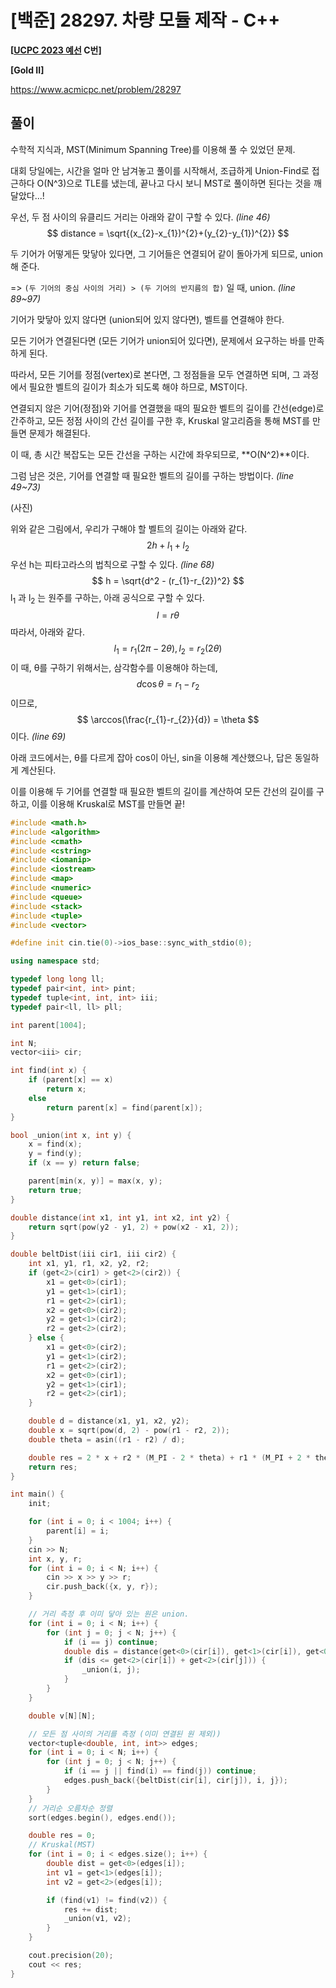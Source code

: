 # [백준] 28297. 차량 모듈 제작 - C++

**[[UCPC 2023 예선](https://www.acmicpc.net/category/detail/3613) C번]**

**[Gold II]**



https://www.acmicpc.net/problem/28297



## 풀이

수학적 지식과, MST(Minimum Spanning Tree)를 이용해 풀 수 있었던 문제.

대회 당일에는, 시간을 얼마 안 남겨놓고 풀이를 시작해서, 조급하게 Union-Find로 접근하다 O(N^3)으로 TLE를 냈는데, 끝나고 다시 보니 MST로 풀이하면 된다는 것을 깨달았다...!



우선, 두 점 사이의 유클리드 거리는 아래와 같이 구할 수 있다. *(line 46)*
$$
distance = \sqrt{(x_{2}-x_{1})^{2}+(y_{2}-y_{1})^{2}}
$$


두 기어가 어떻게든 맞닿아 있다면, 그 기어들은 연결되어 같이 돌아가게 되므로, union해 준다.

=> `(두 기어의 중심 사이의 거리) > (두 기어의 반지름의 합)` 일 때, union. *(line 89~97)*



기어가 맞닿아 있지 않다면 (union되어 있지 않다면), 벨트를 연결해야 한다.

모든 기어가 연결된다면 (모든 기어가 union되어 있다면), 문제에서 요구하는 바를 만족하게 된다.

따라서, 모든 기어를 정점(vertex)로 본다면, 그 정점들을 모두 연결하면 되며, 그 과정에서 필요한 벨트의 길이가 최소가 되도록 해야 하므로, MST이다.

연결되지 않은 기어(정점)와 기어를 연결했을 때의 필요한 벨트의 길이를 간선(edge)로 간주하고, 모든 정점 사이의 간선 길이를 구한 후, Kruskal 알고리즘을 통해 MST를 만들면 문제가 해결된다.

이 때, 총 시간 복잡도는 모든 간선을 구하는 시간에 좌우되므로, **O(N^2)**이다.



그럼 남은 것은, 기어를 연결할 때 필요한 벨트의 길이를 구하는 방법이다. *(line 49~73)*

(사진)

위와 같은 그림에서, 우리가 구해야 할 벨트의 길이는 아래와 같다.
$$
2h + l_{1} + l_{2}
$$
우선 h는 피타고라스의 법칙으로 구할 수 있다. *(line 68)*
$$
h = \sqrt{d^2 - (r_{1}-r_{2})^2}
$$
l<sub>1</sub> 과 l<sub>2</sub> 는 원주를 구하는, 아래 공식으로 구할 수 있다.
$$
l = r\theta 
$$
따라서, 아래와 같다.
$$
l_{1} = r_{1}(2\pi -2\theta),
l_{2} = r_{2}(2\theta)
$$
이 때, θ를 구하기 위해서는, 삼각함수를 이용해야 하는데,
$$
d\cos\theta = r_{1}-r_{2}
$$
이므로,
$$
\arccos(\frac{r_{1}-r_{2}}{d}) = \theta
$$
이다. *(line 69)*



아래 코드에서는, θ를 다르게 잡아 cos이 아닌, sin을 이용해 계산했으나, 답은 동일하게 계산된다.

이를 이용해 두 기어를 연결할 때 필요한 벨트의 길이를 계산하여 모든 간선의 길이를 구하고, 이를 이용해 Kruskal로 MST를 만들면 끝!

```c++
#include <math.h>
#include <algorithm>
#include <cmath>
#include <cstring>
#include <iomanip>
#include <iostream>
#include <map>
#include <numeric>
#include <queue>
#include <stack>
#include <tuple>
#include <vector>

#define init cin.tie(0)->ios_base::sync_with_stdio(0);

using namespace std;

typedef long long ll;
typedef pair<int, int> pint;
typedef tuple<int, int, int> iii;
typedef pair<ll, ll> pll;

int parent[1004];

int N;
vector<iii> cir;

int find(int x) {
    if (parent[x] == x)
        return x;
    else
        return parent[x] = find(parent[x]);
}

bool _union(int x, int y) {
    x = find(x);
    y = find(y);
    if (x == y) return false;

    parent[min(x, y)] = max(x, y);
    return true;
}

double distance(int x1, int y1, int x2, int y2) {
    return sqrt(pow(y2 - y1, 2) + pow(x2 - x1, 2));
}

double beltDist(iii cir1, iii cir2) {
    int x1, y1, r1, x2, y2, r2;
    if (get<2>(cir1) > get<2>(cir2)) {
        x1 = get<0>(cir1);
        y1 = get<1>(cir1);
        r1 = get<2>(cir1);
        x2 = get<0>(cir2);
        y2 = get<1>(cir2);
        r2 = get<2>(cir2);
    } else {
        x1 = get<0>(cir2);
        y1 = get<1>(cir2);
        r1 = get<2>(cir2);
        x2 = get<0>(cir1);
        y2 = get<1>(cir1);
        r2 = get<2>(cir1);
    }

    double d = distance(x1, y1, x2, y2);
    double x = sqrt(pow(d, 2) - pow(r1 - r2, 2));
    double theta = asin((r1 - r2) / d);

    double res = 2 * x + r2 * (M_PI - 2 * theta) + r1 * (M_PI + 2 * theta);
    return res;
}

int main() {
    init;

    for (int i = 0; i < 1004; i++) {
        parent[i] = i;
    }
    cin >> N;
    int x, y, r;
    for (int i = 0; i < N; i++) {
        cin >> x >> y >> r;
        cir.push_back({x, y, r});
    }

    // 거리 측정 후 이미 닿아 있는 원은 union.
    for (int i = 0; i < N; i++) {
        for (int j = 0; j < N; j++) {
            if (i == j) continue;
            double dis = distance(get<0>(cir[i]), get<1>(cir[i]), get<0>(cir[j]), get<1>(cir[j]));
            if (dis <= get<2>(cir[i]) + get<2>(cir[j])) {
                _union(i, j);
            }
        }
    }

    double v[N][N];

    // 모든 점 사이의 거리를 측정 (이미 연결된 원 제외))
    vector<tuple<double, int, int>> edges;
    for (int i = 0; i < N; i++) {
        for (int j = 0; j < N; j++) {
            if (i == j || find(i) == find(j)) continue;
            edges.push_back({beltDist(cir[i], cir[j]), i, j});
        }
    }
    // 거리순 오름차순 정렬
    sort(edges.begin(), edges.end());

    double res = 0;
    // Kruskal(MST)
    for (int i = 0; i < edges.size(); i++) {
        double dist = get<0>(edges[i]);
        int v1 = get<1>(edges[i]);
        int v2 = get<2>(edges[i]);

        if (find(v1) != find(v2)) {
            res += dist;
            _union(v1, v2);
        }
    }

    cout.precision(20);
    cout << res;
}
```

